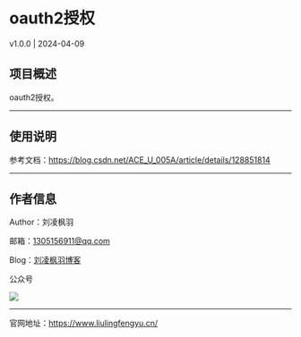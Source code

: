# oauth2授权

v1.0.0 | 2024-04-09

## 项目概述

oauth2授权。

---

## 使用说明

参考文档：https://blog.csdn.net/ACE_U_005A/article/details/128851814

---

## 作者信息

Author：刘凌枫羽

邮箱：1305156911@qq.com

Blog：[刘凌枫羽博客](https://blog.csdn.net/qq_38036909?type=blog)

公众号

[![](https://resource.liulingfengyu.cn/img/公众号二维码.jpg)](https://mp.weixin.qq.com/s?__biz=MzkxNDI2OTM0Nw==&mid=2247483737&idx=1&sn=a5aa94d2577f961eaa6249b9857430a3&chksm=c171b495f6063d83cb3a5469205a326eab01194803926cc4f7e4e42737bf61e6b42ea39983cc#rd)

---

官网地址：https://www.liulingfengyu.cn/